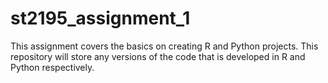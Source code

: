 # st2195_assignment_1

This assignment covers the basics on creating R and Python projects. 
This repository will store any versions of the code that is developed in R and Python respectively.
